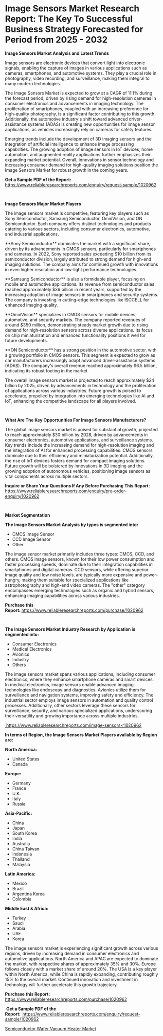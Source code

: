 <p><h1>Image Sensors Market Research Report: The Key To Successful Business Strategy Forecasted for Period from 2025 - 2032</h1></p><p><strong>Image Sensors Market Analysis and Latest Trends</strong></p>
<p><p>Image sensors are electronic devices that convert light into electronic signals, enabling the capture of images in various applications such as cameras, smartphones, and automotive systems. They play a crucial role in photography, video recording, and surveillance, making them integral to many modern technologies.</p><p>The Image Sensors Market is expected to grow at a CAGR of 11.1% during the forecast period, driven by rising demand for high-resolution cameras in consumer electronics and advancements in imaging technology. The proliferation of smartphones, coupled with an increasing preference for high-quality photography, is a significant factor contributing to this growth. Additionally, the automotive industry's shift toward advanced driver-assistance systems (ADAS) is creating new opportunities for image sensor applications, as vehicles increasingly rely on cameras for safety features.</p><p>Emerging trends include the development of 3D imaging sensors and the integration of artificial intelligence to enhance image processing capabilities. The growing adoption of image sensors in IoT devices, home automation, and augmented reality applications further emphasizes their expanding market potential. Overall, innovations in sensor technology and increasing consumer demand for high-quality imaging solutions position the Image Sensors Market for robust growth in the coming years.</p></p>
<p><strong>Get a Sample PDF of the Report:&nbsp;</strong> <a href="https://www.reliableresearchreports.com/enquiry/request-sample/1020962?utm_campaign=1950&utm_medium=2&utm_source=Github&utm_content=ia&utm_term=10022025&utm_id=image-sensors">https://www.reliableresearchreports.com/enquiry/request-sample/1020962</a></p>
<p>&nbsp;</p>
<p><strong>Image Sensors Major Market Players</strong></p>
<p><p>The image sensors market is competitive, featuring key players such as Sony Semiconductor, Samsung Semiconductor, OmniVision, and ON Semiconductor. Each company offers distinct technologies and products catering to various sectors, including consumer electronics, automotive, and industrial applications.</p><p>**Sony Semiconductor** dominates the market with a significant share, driven by its advancements in CMOS sensors, particularly for smartphones and cameras. In 2022, Sony reported sales exceeding $10 billion from its semiconductor division, largely attributed to strong demand for high-end imaging solutions. The company aims for continued growth with innovations in even higher resolution and low-light performance technologies.</p><p>**Samsung Semiconductor** is also a formidable player, focusing on mobile and automotive applications. Its revenue from semiconductor sales reached approximately $36 billion in recent years, supported by the increasing adoption of image sensors in smartphones and security systems. The company is investing in cutting-edge technologies like ISOCELL for enhanced imaging quality.</p><p>**OmniVision** specializes in CMOS sensors for mobile devices, automotive, and security markets. The company reported revenues of around $350 million, demonstrating steady market growth due to rising demand for high-resolution sensors across diverse applications. Its focus on chip miniaturization and enhanced functionality positions it well for future developments.</p><p>**ON Semiconductor** has a strong position in the automotive sector, with a growing portfolio in CMOS sensors. This segment is expected to grow as car manufacturers increasingly adopt advanced driver-assistance systems (ADAS). The company's overall revenue reached approximately $6.5 billion, indicating its robust footing in the market.</p><p>The overall image sensors market is projected to reach approximately $24 billion by 2025, driven by advancements in technology and the proliferation of applications across various industries. Future growth is poised to accelerate, propelled by integration into emerging technologies like AI and IoT, enhancing the competitive landscape for all players involved.</p></p>
<p>&nbsp;</p>
<p><strong>What Are The Key Opportunities For Image Sensors Manufacturers?</strong></p>
<p><p>The global image sensors market is poised for substantial growth, projected to reach approximately $30 billion by 2028, driven by advancements in consumer electronics, automotive applications, and surveillance systems. Key trends include the increasing demand for high-resolution imaging and the integration of AI for enhanced processing capabilities. CMOS sensors dominate due to their efficiency and miniaturization potential. Additionally, the rise of IoT devices fosters demand for compact imaging solutions. Future growth will be bolstered by innovations in 3D imaging and the growing adoption of autonomous vehicles, positioning image sensors as vital components across multiple sectors.</p></p>
<p><strong>Inquire or Share Your Questions If Any Before Purchasing This Report:</strong> <a href="https://www.reliableresearchreports.com/enquiry/pre-order-enquiry/1020962?utm_campaign=1950&utm_medium=2&utm_source=Github&utm_content=ia&utm_term=10022025&utm_id=image-sensors">https://www.reliableresearchreports.com/enquiry/pre-order-enquiry/1020962</a></p>
<p>&nbsp;</p>
<p><strong>Market Segmentation</strong></p>
<p><strong>The Image Sensors Market Analysis by types is segmented into:</strong></p>
<p><ul><li>CMOS Image Sensor</li><li>CCD Image Sensor</li><li>Other</li></ul></p>
<p><p>The image sensor market primarily includes three types: CMOS, CCD, and others. CMOS image sensors, known for their low power consumption and faster processing speeds, dominate due to their integration capabilities in smartphones and digital cameras. CCD sensors, while offering superior image quality and low noise levels, are typically more expensive and power-hungry, making them suitable for specialized applications like astrophotography and high-end video cameras. The "other" category encompasses emerging technologies such as organic and hybrid sensors, enhancing imaging capabilities across various industries.</p></p>
<p><strong>Purchase this Report:&nbsp;</strong><a href="https://www.reliableresearchreports.com/purchase/1020962?utm_campaign=1950&utm_medium=2&utm_source=Github&utm_content=ia&utm_term=10022025&utm_id=image-sensors">https://www.reliableresearchreports.com/purchase/1020962</a></p>
<p>&nbsp;</p>
<p><strong>The Image Sensors Market Industry Research by Application is segmented into:</strong></p>
<p><ul><li>Consumer Electronics</li><li>Medical Electronics</li><li>Avionics</li><li>Industry</li><li>Others</li></ul></p>
<p><p>The image sensors market spans various applications, including consumer electronics, where they enhance smartphone cameras and smart devices. In medical electronics, image sensors enable advanced imaging technologies like endoscopy and diagnostics. Avionics utilize them for surveillance and navigation systems, improving safety and efficiency. The industrial sector employs image sensors in automation and quality control processes. Additionally, other sectors leverage these sensors for surveillance, security, and various specialized applications, underscoring their versatility and growing importance across multiple industries.</p></p>
<p><a href="https://www.reliableresearchreports.com/image-sensors-r1020962?utm_campaign=1950&utm_medium=2&utm_source=Github&utm_content=ia&utm_term=10022025&utm_id=image-sensors">&nbsp;https://www.reliableresearchreports.com/image-sensors-r1020962</a></p>
<p><strong>In terms of Region, the Image Sensors Market Players available by Region are:</strong></p>
<p>
    <p> <strong> North America: </strong>
        <ul>
            <li>United States</li>
            <li>Canada</li>
        </ul>
        </p> 
    <p> <strong> Europe: </strong>
        <ul>
            <li>Germany</li>
            <li>France</li>
            <li>U.K.</li>
            <li>Italy</li>
            <li>Russia</li>
        </ul>
        </p> 
    <p> <strong> Asia-Pacific: </strong>
        <ul>
            <li>China</li>
            <li>Japan</li>
            <li>South Korea</li>
            <li>India</li>
            <li>Australia</li>
            <li>China Taiwan</li>
            <li>Indonesia</li>
            <li>Thailand</li>
            <li>Malaysia</li>
        </ul>
        </p> 
    <p> <strong> Latin America: </strong>
        <ul>
            <li>Mexico</li>
            <li>Brazil</li>
            <li>Argentina Korea</li>
            <li>Colombia</li>
        </ul>
        </p> 
    <p> <strong> Middle East & Africa: </strong>
        <ul>
            <li>Turkey</li>
            <li>Saudi</li>
            <li>Arabia</li>
            <li>UAE</li>
            <li>Korea</li>
        </ul>
    </p>
    </p>
<p><p>The image sensors market is experiencing significant growth across various regions, driven by increasing demand in consumer electronics and automotive applications. North America and APAC are expected to dominate the market, with respective shares of approximately 35% and 30%. Europe follows closely with a market share of around 20%. The USA is a key player within North America, while China is rapidly expanding, contributing roughly 15% to the overall market. Continued innovation and investment in technology will further accelerate this growth trajectory.</p></p>
<p><strong>Purchase this Report: </strong><a href="https://www.reliableresearchreports.com/purchase/1020962?utm_campaign=1950&utm_medium=2&utm_source=Github&utm_content=ia&utm_term=10022025&utm_id=image-sensors">https://www.reliableresearchreports.com/purchase/1020962</a></p>
<p>&nbsp;<strong>Get a Sample PDF of the Report:&nbsp;&nbsp;</strong><a href="https://www.reliableresearchreports.com/enquiry/request-sample/1020962?utm_campaign=1950&utm_medium=2&utm_source=Github&utm_content=ia&utm_term=10022025&utm_id=image-sensors">https://www.reliableresearchreports.com/enquiry/request-sample/1020962</a></p>
<p><strong></strong></p>
<p><p><a href="https://github.com/lindaopodray/Market-Research-Report-List-1/blob/main/semiconductor-wafer-vacuum-heater-market.md?utm_campaign=1950&utm_medium=2&utm_source=Github&utm_content=ia&utm_term=10022025&utm_id=image-sensors">Semiconductor Wafer Vacuum Heater Market</a></p></p>